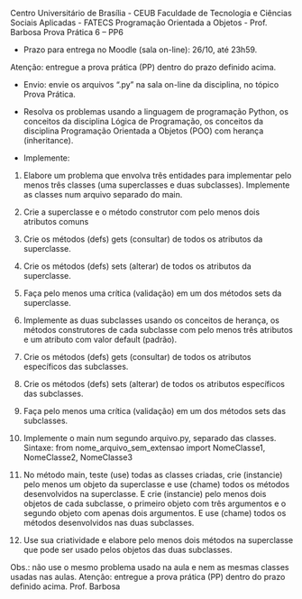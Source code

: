 Centro Universitário de Brasília - CEUB
Faculdade de Tecnologia e Ciências Sociais Aplicadas - FATECS
Programação Orientada a Objetos - Prof. Barbosa
Prova Prática 6 – PP6

- Prazo para entrega no Moodle (sala on-line): 26/10, até 23h59.

Atenção: entregue a prova prática (PP) dentro do prazo definido acima.
 
- Envio: envie os arquivos “.py” na sala on-line da disciplina, no tópico Prova Prática.

- Resolva os problemas usando a linguagem de programação Python, os conceitos da disciplina Lógica de Programação, os conceitos da disciplina Programação Orientada a Objetos (POO) com herança (inheritance).

- Implemente:
1.	Elabore um problema que envolva três entidades para implementar pelo menos três classes (uma superclasses e duas subclasses). Implemente as classes num arquivo separado do main.

2.	Crie a superclasse e o método construtor com pelo menos dois atributos comuns

3.	Crie os métodos (defs) gets (consultar) de todos os atributos da superclasse.

4.	Crie os métodos (defs) sets (alterar) de todos os atributos da superclasse.

5.	Faça pelo menos uma crítica (validação) em um dos métodos sets da superclasse.

6.	Implemente as duas subclasses usando os conceitos de herança, os métodos construtores de cada subclasse com pelo menos três atributos e um atributo com valor default (padrão).

7.	Crie os métodos (defs) gets (consultar) de todos os atributos específicos das subclasses.

8.	Crie os métodos (defs) sets (alterar) de todos os atributos específicos das subclasses.

9.	Faça pelo menos uma crítica (validação) em um dos métodos sets das subclasses.

10.	Implemente o main num segundo arquivo.py, separado das classes.
Sintaxe: 
from nome_arquivo_sem_extensao import NomeClasse1, NomeClasse2, NomeClasse3

11.	No método main, teste (use) todas as classes criadas, crie (instancie) pelo menos um objeto da superclasse e use (chame) todos os métodos desenvolvidos na superclasse. E crie (instancie) pelo menos dois objetos de cada subclasse, o primeiro objeto com três argumentos e o segundo objeto com apenas dois argumentos. E use (chame) todos os métodos desenvolvidos nas duas subclasses.

12.	Use sua criatividade e elabore pelo menos dois métodos na superclasse que pode ser usado pelos objetos das duas subclasses.

Obs.: não use o mesmo problema usado na aula e nem as mesmas classes usadas nas aulas.
Atenção: entregue a prova prática (PP) dentro do prazo definido acima.
Prof. Barbosa
